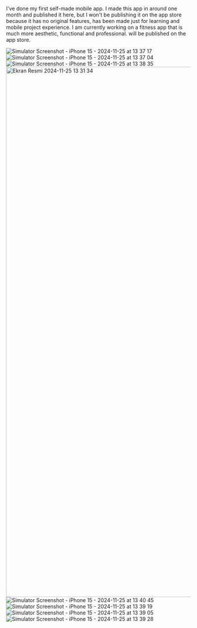 I've done my first self-made mobile app. 
I made this app in around one month and published it here, but I won't be publishing it on the app store because it has no original features, has been made just for learning and mobile project experience. 
I am currently working on a fitness app that is much more aesthetic, functional and professional. will be published on the app store.



![Simulator Screenshot - iPhone 15 - 2024-11-25 at 13 37 17](https://github.com/user-attachments/assets/71bbd8ec-d67c-4297-a245-170d4b00aada)
![Simulator Screenshot - iPhone 15 - 2024-11-25 at 13 37 04](https://github.com/user-attachments/assets/7d93a308-1280-45ed-98ac-de4621537118)
![Simulator Screenshot - iPhone 15 - 2024-11-25 at 13 38 35](https://github.com/user-attachments/assets/1f107097-6a95-451b-bbfc-9378d580f14c)
<img width="1440" alt="Ekran Resmi 2024-11-25 13 31 34" src="https://github.com/user-attachments/assets/abaf63a8-1a4d-4bcc-b28f-b09b984796c0">
![Simulator Screenshot - iPhone 15 - 2024-11-25 at 13 40 45](https://github.com/user-attachments/assets/09c994f9-659d-4971-8e6d-1153fff1222c)
![Simulator Screenshot - iPhone 15 - 2024-11-25 at 13 39 19](https://github.com/user-attachments/assets/d04e9dd4-4fb3-46f8-aef0-c082e7b94f7c)
![Simulator Screenshot - iPhone 15 - 2024-11-25 at 13 39 05](https://github.com/user-attachments/assets/98cca9d6-462d-492b-8864-99d33dab66c1)
![Simulator Screenshot - iPhone 15 - 2024-11-25 at 13 39 28](https://github.com/user-attachments/assets/de00c959-f682-4cba-820d-7b0c5f2c1ea5)
